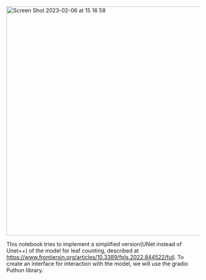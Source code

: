 <img width="597" alt="Screen Shot 2023-02-06 at 15 16 58" src="https://user-images.githubusercontent.com/87539984/217368622-d9155f79-2223-4065-874f-1519bd130b1d.png">

This notebook tries to implement a simplified version(UNet instead of Unet++) of the model for leaf counting, described at https://www.frontiersin.org/articles/10.3389/fpls.2022.844522/full. To create an interface for interaction with the model, we will use the gradio Puthon library.
